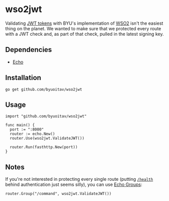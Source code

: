 # wso2jwt

Validating [JWT tokens](https://jwt.io/) with BYU's implementation of [WSO2](http://wso2.com/products/api-manager/) isn't the easiest thing on the planet. We wanted to make sure that we protected every route with a JWT check and, as part of that check, pulled in the latest signing key.

## Dependencies
- [Echo](https://labstack.com/echo)

## Installation
```
go get github.com/byuoitav/wso2jwt
```

## Usage
```
import "github.com/byuoitav/wso2jwt"
```
```
func main() {
  port := ":8000"
  router := echo.New()
  router.Use(wso2jwt.ValidateJWT())

  router.Run(fasthttp.New(port))
}
```

## Notes
If you're not interested in protecting every single route (putting [`/health`](https://github.com/jessemillar/health) behind authentication just seems silly), you can use [Echo Groups](https://echo.labstack.com/middleware/overview):
```
router.Group("/command", wso2jwt.ValidateJWT())
```
